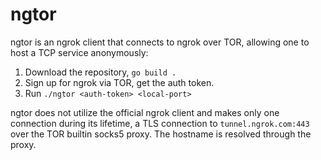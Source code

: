 # ngtor
ngtor is an ngrok client that connects to ngrok over TOR, allowing one to host a TCP service anonymously:

1. Download the repository, `go build .`
2. Sign up for ngrok via TOR, get the auth token.
3. Run `./ngtor <auth-token> <local-port>`

ngtor does not utilize the official ngrok client and makes only one connection during its lifetime, a TLS connection to `tunnel.ngrok.com:443` over the TOR builtin socks5 proxy. The hostname is resolved through the proxy.